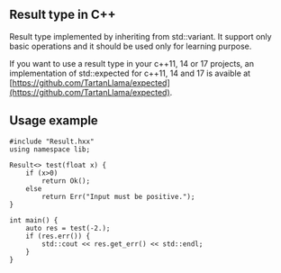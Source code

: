 ## Result type in C++

Result type implemented by inheriting from std::variant. It support only basic operations and it should be used only for learning purpose.

If you want to use a result type in your c++11, 14 or 17 projects, an implementation of std::expected for c++11, 14 and 17 is avaible at [https://github.com/TartanLlama/expected](https://github.com/TartanLlama/expected).

## Usage example

```
#include "Result.hxx"
using namespace lib;

Result<> test(float x) {
	if (x>0)
		return Ok();
	else
		return Err("Input must be positive.");
}

int main() {
	auto res = test(-2.);
	if (res.err()) {
		std::cout << res.get_err() << std::endl;
	}
}
```

